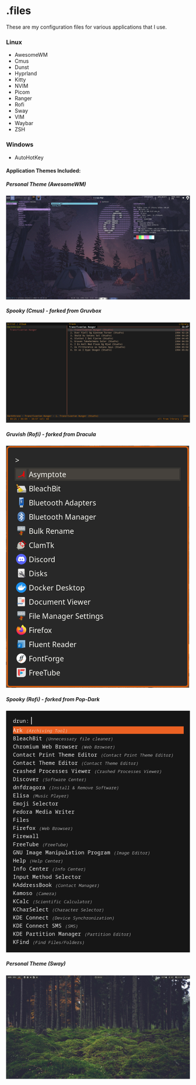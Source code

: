 # .files
These are my configuration files for various applications that I use. 

### Linux
* AwesomeWM
* Cmus
* Dunst
* Hyprland
* Kitty
* NVIM
* Picom
* Ranger
* Rofi
* Sway
* VIM
* Waybar
* ZSH

### Windows
* AutoHotKey

#### Application Themes Included:
##### Personal Theme (AwesomeWM)
![Screenshot of AwesomeWM Theme](Previews/NN_Awesome.png)
##### Spooky (Cmus) - forked from Gruvbox
![Screenshot of Spooky Theme](Previews/CMUS_Spooky.png)
##### Gruvish (Rofi) - forked from Dracula
![Screenshot of Sleek Theme](Previews/Rofi_Gruvish.png)
##### Spooky (Rofi) - forked from Pop-Dark
![Screenshot of Spooky Theme](Previews/Rofi_Spooky.png)
##### Personal Theme (Sway)
![Screenshot of Sway Theme](Previews/Sway.png)

